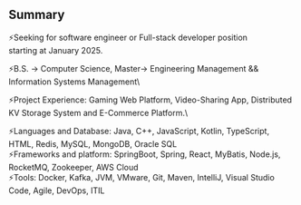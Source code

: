 ## Summary

<!--
**YaoqianM/YaoqianM** is a ✨ _special_ ✨ repository because its `README.md` (this file) appears on your GitHub profile.

Here are some ideas to get you started:


- 🌱 I’m currently learning ...
- 👯 I’m looking to collaborate on ...
- 🤔 I’m looking for help with ...
- 💬 Ask me about ...
- 📫 How to reach me: ...
- 😄 Pronouns: ...
-  Fun fact: ...
-->
⚡Seeking for software engineer or Full-stack developer position\
starting at January 2025.

⚡B.S. -> Computer Science, 
Master-> Engineering Management && Information Systems Management\

⚡Project Experience: 
Gaming Web Platform, Video-Sharing App, Distributed KV Storage System and E-Commerce Platform.\

⚡Languages and Database:  Java, C++, JavaScript, Kotlin, TypeScript, HTML, Redis, MySQL, MongoDB, Oracle SQL\
⚡Frameworks and platform: SpringBoot, Spring, React, MyBatis, Node.js, RocketMQ, Zookeeper, AWS Cloud\
⚡Tools:	 Docker, Kafka, JVM, VMware, Git, Maven, IntelliJ, Visual Studio Code, Agile, DevOps, ITIL
